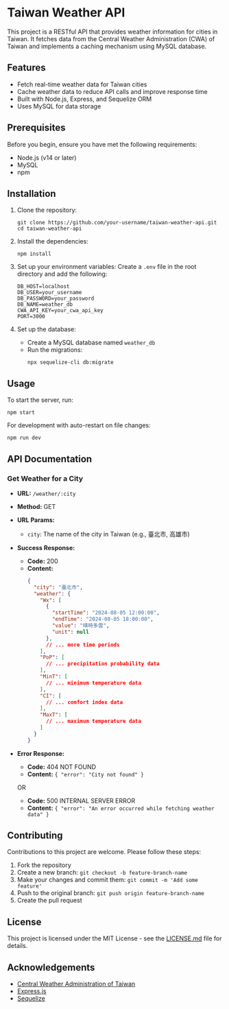 # Taiwan Weather API

This project is a RESTful API that provides weather information for cities in Taiwan. It fetches data from the Central Weather Administration (CWA) of Taiwan and implements a caching mechanism using MySQL database.

## Features

- Fetch real-time weather data for Taiwan cities
- Cache weather data to reduce API calls and improve response time
- Built with Node.js, Express, and Sequelize ORM
- Uses MySQL for data storage

## Prerequisites

Before you begin, ensure you have met the following requirements:

- Node.js (v14 or later)
- MySQL
- npm

## Installation

1. Clone the repository:
   ```
   git clone https://github.com/your-username/taiwan-weather-api.git
   cd taiwan-weather-api
   ```

2. Install the dependencies:
   ```
   npm install
   ```

3. Set up your environment variables:
   Create a `.env` file in the root directory and add the following:
   ```
   DB_HOST=localhost
   DB_USER=your_username
   DB_PASSWORD=your_password
   DB_NAME=weather_db
   CWA_API_KEY=your_cwa_api_key
   PORT=3000
   ```

4. Set up the database:
   - Create a MySQL database named `weather_db`
   - Run the migrations:
     ```
     npx sequelize-cli db:migrate
     ```

## Usage

To start the server, run:

```
npm start
```

For development with auto-restart on file changes:

```
npm run dev
```

## API Documentation

### Get Weather for a City

- **URL:** `/weather/:city`
- **Method:** GET
- **URL Params:** 
  - `city`: The name of the city in Taiwan (e.g., 臺北市, 高雄市)
- **Success Response:**
  - **Code:** 200
  - **Content:** 
    ```json
    {
      "city": "臺北市",
      "weather": {
        "Wx": [
          {
            "startTime": "2024-08-05 12:00:00",
            "endTime": "2024-08-05 18:00:00",
            "value": "晴時多雲",
            "unit": null
          },
          // ... more time periods
        ],
        "PoP": [
          // ... precipitation probability data
        ],
        "MinT": [
          // ... minimum temperature data
        ],
        "CI": [
          // ... comfort index data
        ],
        "MaxT": [
          // ... maximum temperature data
        ]
      }
    }
    ```
- **Error Response:**
  - **Code:** 404 NOT FOUND
  - **Content:** `{ "error": "City not found" }`
  
  OR
  
  - **Code:** 500 INTERNAL SERVER ERROR
  - **Content:** `{ "error": "An error occurred while fetching weather data" }`

## Contributing

Contributions to this project are welcome. Please follow these steps:

1. Fork the repository
2. Create a new branch: `git checkout -b feature-branch-name`
3. Make your changes and commit them: `git commit -m 'Add some feature'`
4. Push to the original branch: `git push origin feature-branch-name`
5. Create the pull request

## License

This project is licensed under the MIT License - see the [LICENSE.md](LICENSE.md) file for details.

## Acknowledgements

- [Central Weather Administration of Taiwan](https://www.cwb.gov.tw/)
- [Express.js](https://expressjs.com/)
- [Sequelize](https://sequelize.org/)
